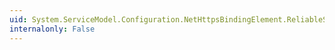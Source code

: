 ```yaml
---
uid: System.ServiceModel.Configuration.NetHttpsBindingElement.ReliableSession
internalonly: False
---
```

